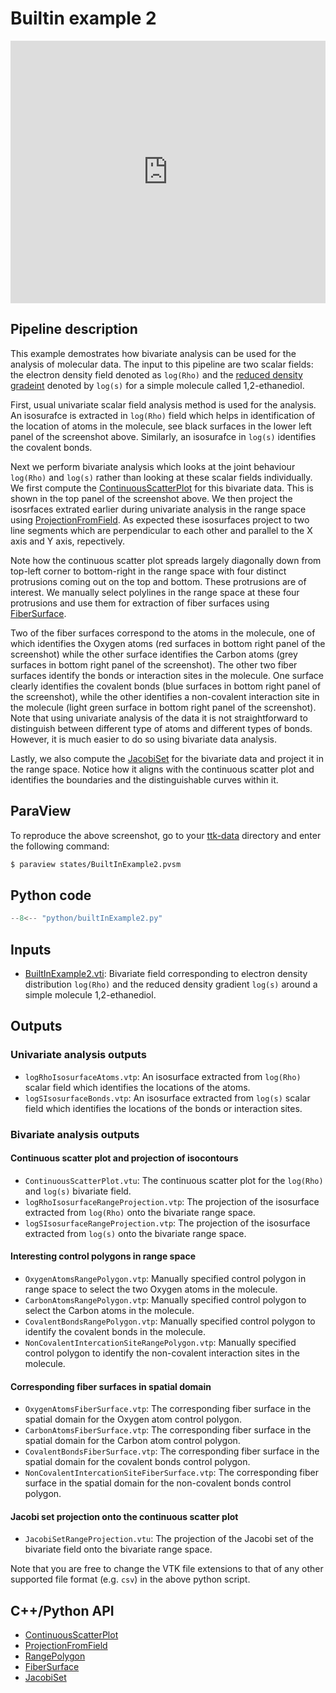 # Builtin example 2

<!--[![Builtin example 2 video tutorial](https://topology-tool-kit.github.io/img/gallery/builtinExample2.jpg)](https://youtu.be/Rdsfkb6SpK8)-->

<iframe src="https://www.youtube.com/embed/7mlUzUJKA78" allowfullscreen="" width="100%" height="420" frameborder="0"></iframe>

## Pipeline description
This example demostrates how bivariate analysis can be used for the analysis of molecular data. The input to this pipeline are two scalar fields: the electron density field denoted as `log(Rho)` and the [reduced density gradeint](https://www.tandfonline.com/doi/full/10.1080/00268976.2015.1123777) denoted by `log(s)` for a simple molecule called 1,2-ethanediol.

First, usual univariate scalar field analysis method is used for the analysis. An isosurafce is extracted in `log(Rho)` field which helps in identification of the location of atoms in the molecule, see black surfaces in the lower left panel of the screenshot above. Similarly, an isosurafce in `log(s)` identifies the covalent bonds.

Next we perform bivariate analysis which looks at the joint behaviour `log(Rho)` and `log(s)` rather than looking at these scalar fields individually. We first compute the [ContinuousScatterPlot](https://topology-tool-kit.github.io/doc/html/classttkContinuousScatterPlot.html) for this bivariate data. This is shown in the top panel of the screenshot above. We then project the isosrfaces extrated earlier during univariate analysis in the range space using [ProjectionFromField](https://topology-tool-kit.github.io/doc/html/classttkProjectionFromField.html). As expected these isosurfaces project to two line segments which are perpendicular to each other and parallel to the X axis and Y axis, repectively.

Note how the continuous scatter plot spreads largely diagonally down from top-left corner to bottom-right in the range space with four distinct protrusions coming out on the top and bottom. These protrusions are of interest. We manually select polylines in the range space at these four protrusions and use them for extraction of fiber surfaces using [FiberSurface](https://topology-tool-kit.github.io/doc/html/classttkFiberSurface.html). 

Two of the fiber surfaces correspond to the atoms in the molecule, one of which identifies the Oxygen atoms (red surfaces in bottom right panel of the screenshot) while the other surface identifies the Carbon atoms (grey surfaces in bottom right panel of the screenshot). The other two fiber surfaces identify the bonds or interaction sites in the molecule. One surface clearly identifies the covalent bonds (blue surfaces in bottom right panel of the screenshot), while the other identifies a non-covalent interaction site in the molecule (light green surface in bottom right panel of the screenshot). Note that using univariate analysis of the data it is not straightforward to distinguish between different type of atoms and different types of bonds. However, it is much easier to do so using bivariate data analysis.

Lastly, we also compute the [JacobiSet](https://topology-tool-kit.github.io/doc/html/classttkJacobiSet.html) for the bivariate data and project it in the range space. Notice how it aligns with the continuous scatter plot and identifies the boundaries and the distinguishable curves within it.

## ParaView
To reproduce the above screenshot, go to your [ttk-data](https://github.com/topology-tool-kit/ttk-data) directory and enter the following command:
``` bash
$ paraview states/BuiltInExample2.pvsm
```

## Python code

``` python  linenums="1"
--8<-- "python/builtInExample2.py"
```

## Inputs
- [BuiltInExample2.vti](https://github.com/topology-tool-kit/ttk-data/raw/dev/BuiltInExample2.vti): Bivariate field corresponding to electron density distribution `log(Rho)` and the reduced density gradient `log(s)` around a simple molecule 1,2-ethanediol.

## Outputs

### Univariate analysis outputs
- `logRhoIsosurfaceAtoms.vtp`: An isosurface extracted from `log(Rho)` scalar field which identifies the locations of the atoms.
- `logSIsosurfaceBonds.vtp`: An isosurface extracted from `log(s)` scalar field which identifies the locations of the bonds or interaction sites.

### Bivariate analysis outputs 
#### Continuous scatter plot and projection of isocontours
- `ContinuousScatterPlot.vtu`: The continuous scatter plot for the `log(Rho)` and `log(s)` bivariate field.
- `logRhoIsosurfaceRangeProjection.vtp`: The projection of the isosurface extracted from `log(Rho)` onto the bivariate range space.
- `logSIsosurfaceRangeProjection.vtp`: The projection of the isosurface extracted from `log(s)` onto the bivariate range space.

#### Interesting control polygons in range space
- `OxygenAtomsRangePolygon.vtp`: Manually specified control polygon in range space to select the two Oxygen atoms in the molecule.
- `CarbonAtomsRangePolygon.vtp`: Manually specified control polygon to select the Carbon atoms in the molecule.
- `CovalentBondsRangePolygon.vtp`: Manually specified control polygon to identify the covalent bonds in the molecule.
- `NonCovalentIntercationSiteRangePolygon.vtp`: Manually specified control polygon to identify the non-covalent interaction sites in the molecule.

#### Corresponding fiber surfaces in spatial domain
- `OxygenAtomsFiberSurface.vtp`: The corresponding fiber surface in the spatial domain for the Oxygen atom control polygon.
- `CarbonAtomsFiberSurface.vtp`: The corresponding fiber surface in the spatial domain for the Carbon atom control polygon.
- `CovalentBondsFiberSurface.vtp`: The corresponding fiber surface in the spatial domain for the covalent bonds control polygon.
- `NonCovalentIntercationSiteFiberSurface.vtp`: The corresponding fiber surface in the spatial domain for the non-covalent bonds control polygon.

#### Jacobi set projection onto the continuous scatter plot 
- `JacobiSetRangeProjection.vtu`: The projection of the Jacobi set of the bivariate field onto the bivariate range space.

Note that you are free to change the VTK file extensions to that of any other supported file format (e.g. `csv`) in the above python script.


## C++/Python API
- [ContinuousScatterPlot](https://topology-tool-kit.github.io/doc/html/classttkContinuousScatterPlot.html)
- [ProjectionFromField](https://topology-tool-kit.github.io/doc/html/classttkProjectionFromField.html)
- [RangePolygon](https://topology-tool-kit.github.io/doc/html/classttkRangePolygon.html)
- [FiberSurface](https://topology-tool-kit.github.io/doc/html/classttkFiberSurface.html)
- [JacobiSet](https://topology-tool-kit.github.io/doc/html/classttkJacobiSet.html)

